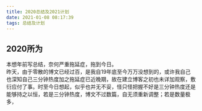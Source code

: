 ```yaml
---
title: 2020总结及2021计划
date: 2021-01-08 08:17:39
tags: 总结及计划
---
```


## 2020所为
本想年前写总结，奈何严重拖延症，拖到今日。  
昨天，由于零散的博文已经过百，是我自19年底至今万万没想到的，或许我自己也深知自己三分钟热度加之拖延症已近晚期，故在建立博客之初也未详加观察，敷衍应付了事。时至今日想起，似乎也并无不妥，怪只怪把握不好是三分钟热度还是能够持之以恒，若是三分钟热度，博文不过数篇，自无须重新调整；若是数量极多，









































